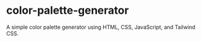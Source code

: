 # color-palette-generator
A simple color palette generator using HTML, CSS, JavaScript, and Tailwind CSS.
